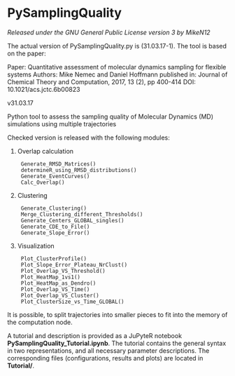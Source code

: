# PySamplingQuality
_Released under the GNU General Public License version 3 by MikeN12_

The actual version of PySamplingQuality.py is (31.03.17-1). The tool is based on the paper:

Paper:        Quantitative assessment of molecular dynamics sampling for flexible systems
Authors:      Mike Nemec and Daniel Hoffmann
published in: Journal of Chemical Theory and Computation, 2017, 13 (2), pp 400-414
DOI:          10.1021/acs.jctc.6b00823

v31.03.17

Python tool to assess the sampling quality of Molecular Dynamics (MD) simulations using multiple trajectories

Checked version is released with the following modules:

1. Overlap calculation

        Generate_RMSD_Matrices()
        determineR_using_RMSD_distributions()
        Generate_EventCurves()
        Calc_Overlap()

2. Clustering

        Generate_Clustering()
        Merge_Clustering_different_Thresholds()
        Generate_Centers_GLOBAL_singles()
        Generate_CDE_to_File()
        Generate_Slope_Error()

3. Visualization

        Plot_ClusterProfile()
        Plot_Slope_Error_Plateau_NrClust()
        Plot_Overlap_VS_Threshold()
        Plot_HeatMap_1vs1()
        Plot_HeatMap_as_Dendro()
        Plot_Overlap_VS_Time()
        Plot_Overlap_VS_Cluster()
        Plot_ClusterSize_vs_Time_GLOBAL()

It is possible, to split trajectories into smaller pieces to fit into the memory of the computation node.

A tutorial and description is provided as a JuPyteR notebook __PySamplingQuality\_Tutorial.ipynb__. The tutorial contains the general syntax in two representations, and all necessary parameter descriptions. The corresponding files (configurations, results and plots) are located in __Tutorial/__.
